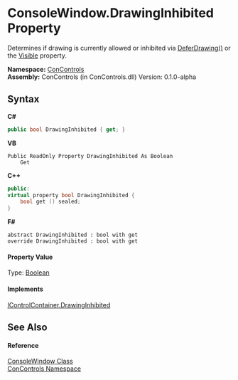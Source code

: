 # ConsoleWindow.DrawingInhibited Property 
 

Determines if drawing is currently allowed or inhibited via <a href="eb85a01c-fd0c-7319-da08-b8acc81486b9">DeferDrawing()</a> or the <a href="1a6944e1-79f5-b012-0b5b-990d3d7b7807">Visible</a> property.

**Namespace:**&nbsp;<a href="a4c6913a-7590-84ec-79ea-d303d13ccc28">ConControls</a><br />**Assembly:**&nbsp;ConControls (in ConControls.dll) Version: 0.1.0-alpha

## Syntax

**C#**<br />
``` C#
public bool DrawingInhibited { get; }
```

**VB**<br />
``` VB
Public ReadOnly Property DrawingInhibited As Boolean
	Get
```

**C++**<br />
``` C++
public:
virtual property bool DrawingInhibited {
	bool get () sealed;
}
```

**F#**<br />
``` F#
abstract DrawingInhibited : bool with get
override DrawingInhibited : bool with get
```


#### Property Value
Type: <a href="https://docs.microsoft.com/dotnet/api/system.boolean" target="_blank">Boolean</a>

#### Implements
<a href="efe3a446-fbab-ef2c-7fac-9494ff0f06ad">IControlContainer.DrawingInhibited</a><br />

## See Also


#### Reference
<a href="b4bd6488-a19e-e25f-52b4-8df0ae66ee5c">ConsoleWindow Class</a><br /><a href="a4c6913a-7590-84ec-79ea-d303d13ccc28">ConControls Namespace</a><br />